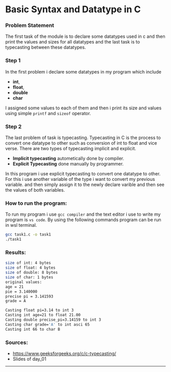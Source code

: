 #  Basic Syntax and Datatype in C

### Problem Statement
The first task of the module is to declare some datatypes used in c and then print the values and sizes for all datatypes and the last task is to typecasting between these datatypes. 

### Step 1
In the first problem i declare some datatypes in my program which include 

* **int**, 
* **float**, 
* **double** 
* **char**

I assigned some values to each of them and then i print its size and values using simple `printf` and `sizeof` operator. 

### Step 2
The last problem of task is typecasting. Typecasting in C is the process to convert one datatype to other such as conversion of int to float and vice verse. There are two types of typecasting implicit and explicit. 

* **Implicit typecasting** autometically done by compiler.
* **Explicit Typecasting** done manually by programmer.

In this program i use explicit typecasting to convert one datatype to other. For this i use another variable of the type i want to convert my previous variable. and then simply assign it to the newly declare varible and then see the values of both variables.

### How to run the program:
To run my program i use `gcc compiler` and the text editor i use to write my program is `vs code`. By using the following commands program can be run in wsl terminal.

```bash
gcc task1.c -o task1
./task1
```

### Results:
```bash
size of int: 4 bytes
size of float: 4 bytes        
size of double: 8 bytes       
size of char: 1 bytes
original values:
age = 21
pie = 3.140000
precise pi = 3.141593
grade = A

Casting float pi=3.14 to int 3
Casting int age=21 to float 21.00
Casting double precise_pi=3.14159 to int 3
Casting char grade='A' to int asci 65
Casting int 66 to char B
```

### Sources:
* https://www.geeksforgeeks.org/c/c-typecasting/
* Slides of day_01 
---
